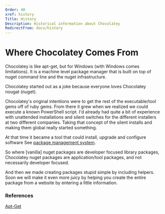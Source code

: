 ```yaml
---
Order: 40
xref: history
Title: History
Description: Historical information about Chocolatey
RedirectFrom: docs/history
---
```


# Where Chocolatey Comes From
Chocolatey is like apt-get, but for Windows (with Windows comes limitations). It is a machine level package manager that is built on top of nuget command line and the nuget infrastructure.

Chocolatey started out as a joke because everyone loves Chocolatey nougat (nuget).

Chocolatey's original intentions were to get the rest of the executable/tool gems off of ruby gems. From there it grew when we realized we could execute a known PowerShell script. I'd already had quite a bit of experience with unattended installations and silent switches for the different installers at two different companies.  Taking that concept of the silent installs and making them global really started something.

At that time it became a tool that could install, upgrade and configure software See [package management system](http://en.wikipedia.org/wiki/Package_management_system).

So where [vanilla] nuget packages are developer focused library packages, Chocolatey nuget packages are application/tool packages, and not necessarily developer focused.

And then we made creating packages stupid simple by including helpers.  Soon we will make it even more juicy by helping you create the entire package from a website by entering a little information.

### References
[Apt-Get](http://en.wikipedia.org/wiki/Apt-get)